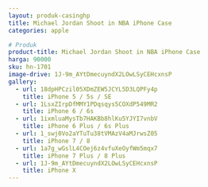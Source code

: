 ```yaml
---
layout: produk-casinghp
title: Michael Jordan Shoot in NBA iPhone Case
categories: apple

# Produk
product-title: Michael Jordan Shoot in NBA iPhone Case
harga: 90000
sku: hn-1701
image-drive: 1J-9m_AYtDmecuyndX2LOwLSyCEHcxnsP
gallery:
  - url: 18dpHPCzil05XDmZEW5JCYL5D3LQPFy4p
    title: iPhone 5 / 5s / SE
  - url: 1LsxZIrpDfMMY1PDqsqys5COXdP549MR2
    title: iPhone 6 / 6s
  - url: 1ixmluaMysTb7HAKBb8hlKu5YJYI7vnbV
    title: iPhone 6 Plus / 6s Plus
  - url: 1_swj0Vo2aYTuTu38tVMAzV4aMJrwsZ05
    title: iPhone 7 / 8
  - url: 1a7g_wGslL4COej6z4vfuXeOyfWm5mqx7
    title: iPhone 7 Plus / 8 Plus
  - url: 1J-9m_AYtDmecuyndX2LOwLSyCEHcxnsP
    title: iPhone X
---
```


